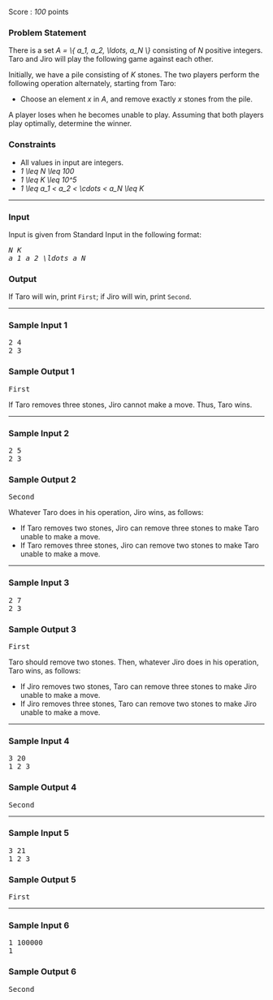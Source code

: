 <p>Score : <var>100</var> points</p>

<div class="part">
<section>
<h3>Problem Statement</h3><p>There is a set <var>A = \{ a_1, a_2, \ldots, a_N \}</var> consisting of <var>N</var> positive integers.
Taro and Jiro will play the following game against each other.</p>
<p>Initially, we have a pile consisting of <var>K</var> stones.
The two players perform the following operation alternately, starting from Taro:</p>
<ul>
<li>Choose an element <var>x</var> in <var>A</var>, and remove exactly <var>x</var> stones from the pile.</li>
</ul>
<p>A player loses when he becomes unable to play.
Assuming that both players play optimally, determine the winner.</p>
</section>
</div>

<div class="part">
<section>
<h3>Constraints</h3><ul>
<li>All values in input are integers.</li>
<li><var>1 \leq N \leq 100</var></li>
<li><var>1 \leq K \leq 10^5</var></li>
<li><var>1 \leq a_1 &lt; a_2 &lt; \cdots &lt; a_N \leq K</var></li>
</ul>
</section>
</div>

<hr />
<div class="io-style">
<div class="part">
<section>
<h3>Input</h3><p>Input is given from Standard Input in the following format:</p>
<pre><var>N</var> <var>K</var>
<var>a_1</var> <var>a_2</var> <var>\ldots</var> <var>a_N</var>
</pre>

</section>
</div>

<div class="part">
<section>
<h3>Output</h3><p>If Taro will win, print <code>First</code>; if Jiro will win, print <code>Second</code>.</p>
</section>
</div>
</div>

<hr />
<div class="part">
<section>
<h3>Sample Input 1</h3><pre>2 4
2 3
</pre>

</section>
</div>

<div class="part">
<section>
<h3>Sample Output 1</h3><pre>First
</pre>

<p>If Taro removes three stones, Jiro cannot make a move.
Thus, Taro wins.</p>
</section>
</div>

<hr />
<div class="part">
<section>
<h3>Sample Input 2</h3><pre>2 5
2 3
</pre>

</section>
</div>

<div class="part">
<section>
<h3>Sample Output 2</h3><pre>Second
</pre>

<p>Whatever Taro does in his operation, Jiro wins, as follows:</p>
<ul>
<li>If Taro removes two stones, Jiro can remove three stones to make Taro unable to make a move.</li>
<li>If Taro removes three stones, Jiro can remove two stones to make Taro unable to make a move.</li>
</ul>
</section>
</div>

<hr />
<div class="part">
<section>
<h3>Sample Input 3</h3><pre>2 7
2 3
</pre>

</section>
</div>

<div class="part">
<section>
<h3>Sample Output 3</h3><pre>First
</pre>

<p>Taro should remove two stones. Then, whatever Jiro does in his operation, Taro wins, as follows:</p>
<ul>
<li>If Jiro removes two stones, Taro can remove three stones to make Jiro unable to make a move.</li>
<li>If Jiro removes three stones, Taro can remove two stones to make Jiro unable to make a move.</li>
</ul>
</section>
</div>

<hr />
<div class="part">
<section>
<h3>Sample Input 4</h3><pre>3 20
1 2 3
</pre>

</section>
</div>

<div class="part">
<section>
<h3>Sample Output 4</h3><pre>Second
</pre>

</section>
</div>

<hr />
<div class="part">
<section>
<h3>Sample Input 5</h3><pre>3 21
1 2 3
</pre>

</section>
</div>

<div class="part">
<section>
<h3>Sample Output 5</h3><pre>First
</pre>

</section>
</div>

<hr />
<div class="part">
<section>
<h3>Sample Input 6</h3><pre>1 100000
1
</pre>

</section>
</div>

<div class="part">
<section>
<h3>Sample Output 6</h3><pre>Second
</pre></section>
</div>
